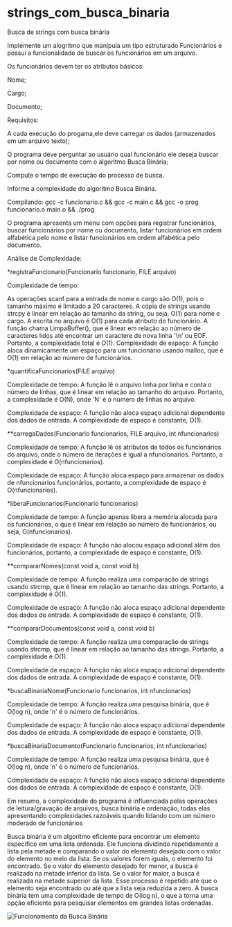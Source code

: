 # strings_com_busca_binaria
Busca de strings com busca binária

Implemente um alogritmo que manipula um tipo estruturado  Funcionários e possui a funcionalidade de buscar os funcionários em um arquivo.

Os funcionários devem ter os atributos básicos:

Nome;

Cargo;

Documento;

Requisitos:

A cada execução do progama,ele deve carregar os dados (armazenados em um arquivo texto);

O programa deve perguntar ao usuário qual funcionário ele deseja buscar por nome ou documento com o algoritmo Busca Binária;

Compute o tempo de execução do processo de busca.

Informe a complexidade do algoritmo Busca Binária.

Compilando: gcc -c funcionario.c && gcc -c main.c && gcc -o prog funcionario.o main.o && ./prog

O programa apresenta um menu com opções para registrar funcionários, buscar funcionários por nome ou documento, listar funcionários em ordem alfabética pelo nome e listar funcionários em ordem alfabética pelo documento.

Análise de Complexidade:

*registraFuncionario(Funcionario funcionario, FILE arquivo)

Complexidade de tempo:

As operações scanf para a entrada de nome e cargo são O(1), pois o tamanho máximo é limitado a 20 caracteres.
A cópia de strings usando strcpy é linear em relação ao tamanho da string, ou seja, O(1) para nome e cargo.
A escrita no arquivo é O(1) para cada atributo do funcionário.
A função chama LimpaBuffer(), que é linear em relação ao número de caracteres lidos até encontrar um caractere de nova linha '\n' ou EOF.
Portanto, a complexidade total é O(1).
Complexidade de espaço: A função aloca dinamicamente um espaço para um funcionário usando malloc, que é O(1) em relação ao número de funcionários.

*quantificaFuncionarios(FILE arquivo)

Complexidade de tempo: A função lê o arquivo linha por linha e conta o número de linhas, que é linear em relação ao tamanho do arquivo. Portanto, a complexidade é O(N), onde 'N' é o número de linhas no arquivo.

Complexidade de espaço: A função não aloca espaço adicional dependente dos dados de entrada. A complexidade de espaço é constante, O(1).

**carregaDados(Funcionario funcionarios, FILE arquivo, int nfuncionarios)

Complexidade de tempo: A função lê os atributos de todos os funcionários do arquivo, onde o número de iterações é igual a nfuncionarios. Portanto, a complexidade é O(nfuncionarios).

Complexidade de espaço: A função aloca espaço para armazenar os dados de nfuncionarios funcionários, portanto, a complexidade de espaço é O(nfuncionarios).

*liberaFuncionarios(Funcionario funcionarios)

Complexidade de tempo: A função apenas libera a memória alocada para os funcionários, o que é linear em relação ao número de funcionários, ou seja, O(nfuncionarios).

Complexidade de espaço: A função não alocou espaço adicional além dos funcionários, portanto, a complexidade de espaço é constante, O(1).

**compararNomes(const void a, const void b)

Complexidade de tempo: A função realiza uma comparação de strings usando strcmp, que é linear em relação ao tamanho das strings. Portanto, a complexidade é O(1).

Complexidade de espaço: A função não aloca espaço adicional dependente dos dados de entrada. A complexidade de espaço é constante, O(1).

**compararDocumentos(const void a, const void b)

Complexidade de tempo: A função realiza uma comparação de strings usando strcmp, que é linear em relação ao tamanho das strings. Portanto, a complexidade é O(1).

Complexidade de espaço: A função não aloca espaço adicional dependente dos dados de entrada. A complexidade de espaço é constante, O(1).

*buscaBinariaNome(Funcionario funcionarios, int nfuncionarios)

Complexidade de tempo: A função realiza uma pesquisa binária, que é O(log n), onde 'n' é o número de funcionários.

Complexidade de espaço: A função não aloca espaço adicional dependente dos dados de entrada. A complexidade de espaço é constante, O(1).

*buscaBinariaDocumento(Funcionario funcionarios, int nfuncionarios)

Complexidade de tempo: A função realiza uma pesquisa binária, que é O(log n), onde 'n' é o número de funcionários.

Complexidade de espaço: A função não aloca espaço adicional dependente dos dados de entrada. A complexidade de espaço é constante, O(1).

Em resumo, a complexidade do programa é influenciada pelas operações de leitura/gravação de arquivos, busca binária e ordenação, todas elas apresentando complexidades razoáveis quando lidando com um número moderado de funcionários

Busca binária é um algoritmo eficiente para encontrar um elemento específico em uma lista ordenada. Ele funciona dividindo repetidamente a lista pela metade e comparando o valor do elemento desejado com o valor do elemento no meio da lista. Se os valores forem iguais, o elemento foi encontrado. Se o valor do elemento desejado for menor, a busca é realizada na metade inferior da lista. Se o valor for maior, a busca é realizada na metade superior da lista. Esse processo é repetido até que o elemento seja encontrado ou até que a lista seja reduzida a zero. A busca binária tem uma complexidade de tempo de O(log n), o que a torna uma opção eficiente para pesquisar elementos em grandes listas ordenadas.

![Funcionamento da Busca Binária](https://carlacastanho.github.io/Material-de-APC/assets/images/Busca/binaryVSlinear.gif)
